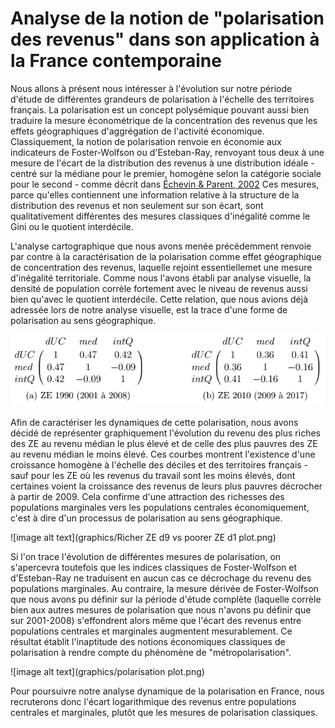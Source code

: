 # Analyse de la notion de "polarisation des revenus" dans son application à la France contemporaine


Nous allons à présent nous intéresser à l'évolution sur notre période d'étude de différentes grandeurs de polarisation à l'échelle des territoires français. La polarisation est un concept polysémique pouvant aussi bien traduire la mesure économétrique de la concentration des revenus que les effets géographiques d'aggrégation de l'activité économique. Classiquement, la notion de polarisation renvoie en économie aux indicateurs de Foster-Wolfson ou d'Esteban-Ray, renvoyant tous deux à une mesure de l'écart de la distribution des revenus à une distribution idéale - centré sur la médiane pour le premier, homogène selon la catégorie sociale pour le second - comme décrit dans [Échevin & Parent, 2002](../conclusion#echevin-parent-2002) Ces mesures, parce qu'elles contiennent une information relative à la structure de la distribution des revenus et non seulement sur son écart, sont qualitativement différentes des mesures classiques d'inégalité comme le Gini ou le quotient interdécile.

L'analyse cartographique que nous avons menée précédemment renvoie par contre à la caractérisation de la polarisation comme effet géographique de concentration des revenus, laquelle rejoint essentiellemet une mesure d'inégalité territoriale. Comme nous l'avons établi par analyse visuelle, la densité de population corrèle fortement avec le niveau de revenus aussi bien qu'avec le quotient interdécile. Cette relation, que nous avions déjà adressée lors de notre analyse visuelle, est la trace d'une forme de polarisation au sens géographique.

![image alt text](graphics/corr-matrix.png)

Afin de caractériser les dynamiques de cette polarisation, nous avons décidé de représenter graphiquement l'évolution du revenu des plus riches des ZE au revenu médian le plus élevé et de celle des plus pauvres des ZE au revenu médian le moins élevé. Ces courbes montrent l'existence d'une croissance homogène à l'échelle des déciles et des territoires français - sauf pour les ZE où les revenus du travail sont les moins élevés, dont certaines voient la croissance des revenus de leurs plus pauvres décrocher à partir de 2009. Cela confirme d'une attraction des richesses des populations marginales vers les populations centrales économiquement, c'est à dire d'un processus de polarisation au sens géographique.

![image alt text](graphics/Richer ZE d9 vs poorer ZE d1 plot.png)

Si l'on trace l'évolution de différentes mesures de polarisation, on s'apercevra toutefois que les indices classiques de Foster-Wolfson et d'Esteban-Ray ne traduisent en aucun cas ce décrochage du revenu des populations marginales. Au contraire, la mesure dérivée de Foster-Wolfson que nous avons pu définir sur la période d'étude complète (laquelle corrèle bien aux autres mesures de polarisation que nous n'avons pu définir que sur 2001-2008) s'effondrent alors même que l'écart des revenus entre populations centrales et marginales augmentent mesurablement. Ce résultat établit l'inaptitude des notions économiques classiques de polarisation à rendre compte du phénomène de "métropolarisation".

![image alt text](graphics/polarisation plot.png)

Pour poursuivre notre analyse dynamique de la polarisation en France, nous recruterons donc l'écart logarithmique des revenus entre populations centrales et marginales, plutôt que les mesures de polarisation classiques.
